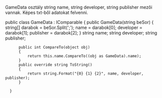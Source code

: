 GameData osztály
string name, string developer, string publisher mezői vannak.
Képes txt-ből adatokat felvenni.



public class GameData : IComparable
      {
          public GameData(string beSor)
          {
              string[] darabok = beSor.Split(';');
              name = darabok[0];
              developer = darabok[1];
              publisher = darabok[2];
          }
          string name;
          string developer;
          string publisher;
          

          public int CompareTo(object obj)
          {
              return this.name.CompareTo((obj as GameData).name);
          }
          public override string ToString()
          {
              return string.Format("{0} {1} {2}", name, developer, publisher);
          }

      }
